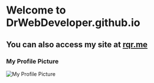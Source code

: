 # Welcome to DrWebDeveloper.github.io
## You can also access my site at [rqr.me](https://rqr.me)
### My Profile Picture
![My Profile Picture](assets/images/profile.png)
